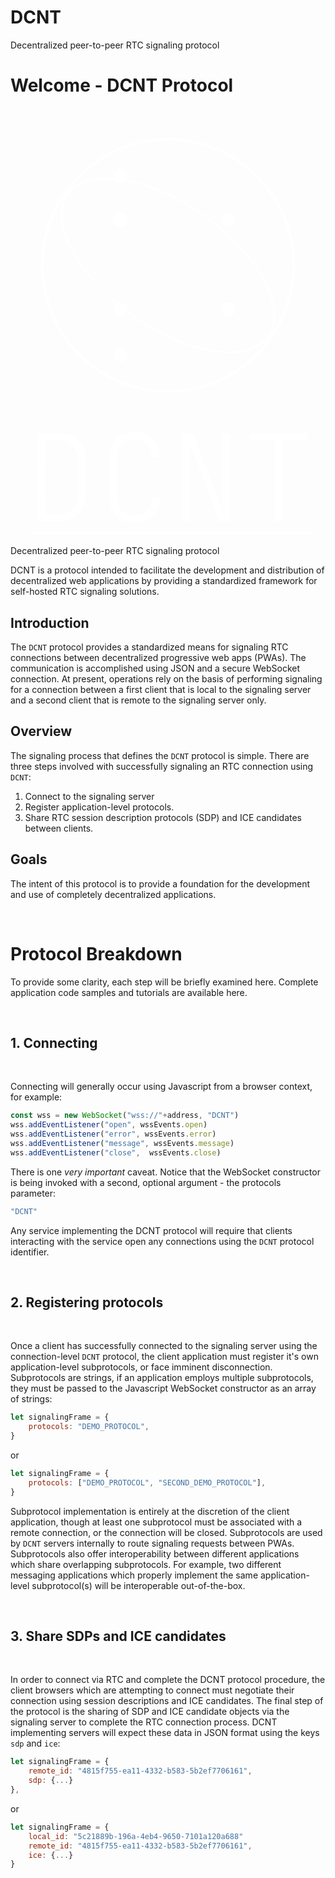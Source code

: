 # DCNT
Decentralized peer-to-peer RTC signaling protocol

# Welcome - DCNT Protocol #


<svg width="100%" height="100%" viewBox="0 0 700 700" version="1.1" xmlns="http://www.w3.org/2000/svg" xmlns:xlink="http://www.w3.org/1999/xlink" xml:space="preserve" xmlns:serif="http://www.serif.com/" style="fill-rule:evenodd;clip-rule:evenodd;stroke-linecap:round;stroke-linejoin:round;stroke-miterlimit:1.5;">
    <style>
        .cnct {
            fill:none;stroke:#fff;stroke-width:.6em;
            animation: 1s connect linear forwards;
        }
        .cnct:nth-of-type(1) {
            stroke-dasharray: 250, 100%;
        }
        .cnct:nth-of-type(2) {
            stroke-dasharray: 150, 100%;
            animation-duration: 1.25s;
        }
        .cnct:nth-of-type(3) {
            stroke-dasharray: 180, 100%;
            animation-duration: 1.5s; 
        }
        .cnct:nth-of-type(4) {
            stroke-dasharray: 230, 100%;
            animation-duration: 1.15s;
        }
        .cnct:nth-of-type(5) {
            stroke-dasharray: 230, 100%;
            animation-duration: .55s;
        }
        .cnct:nth-of-type(6) {
            stroke-dasharray: 230, 100%;
            animation-duration: 1.3s;
        }
        .cnct:nth-of-type(7) {
            stroke-dasharray: 310, 100%;
            animation-duration: .85s;
        }
        .cnct:nth-of-type(8) {
            stroke-dasharray: 310, 100%;
            animation-duration: 1.75s;
        }
        .cnct:nth-of-type(9) {
            stroke-dasharray: 310, 100%;
            animation-duration: .85s;
        }
        .cnct:nth-of-type(10) {
            stroke-dasharray: 310, 100%;
            animation-duration: 1.75s;
        }
        g.data &gt; path {
            animation: 10s transmit 2s linear infinite;
            stroke-dasharray: 100, 100%;
            fill:none;
            stroke:none;
            stroke-width:.75em;
            stroke-dasharray: .2em 20em;
            stroke-opacity: 0;
        }
        g.data &gt; path:nth-of-type(even) {
            animation-direction: reverse;
        }
        g.data &gt; path:nth-of-type(2) {
            animation-delay: 6s;
        }
        g.data &gt; path:nth-of-type(4) {
            animation-delay: 5s;
        }
        g.data &gt; path:nth-of-type(6) {
            animation-delay: 8s;
        }
        g.data &gt; path:nth-of-type(10) {
            animation-delay: 4s;
        }
        circle.ring {
            animation: 4s rotate linear infinite;
            transform-origin: center;
            transform-box: fill-box;
        }
        circle.ring:nth-of-type(1) {
            transform: rotate3d(1, 0, 1, 90deg);
            animation-delay: .75s;
        }
        @keyframes transmit {
            0% {
                stroke-opacity: .5;
                stroke: #fff;
                stroke-dashoffset: 100%;
            }
            99% {
                stroke-opacity: .5
            }
            100% {
                stroke: #fff;
                stroke-dash-offset: 0;
                stroke-opacity: 0;
            }
        }
        @keyframes connect {
            0% {
                stroke-dashoffset: 100%;
            }
            100% {
                stroke-dashoffset: 0%;
            }
        }
        @keyframes rotate {
            0% {
                transform: inherit;
            }
            100% {
                transform: rotate3d(0, 1, 1, 360deg);
            }
        }
    </style>
    <!-- <rect id="Artboard1" x="0" y="0" width="700" height="700" style="fill:none;"/> -->
    <circle class="ring" cx="350" cy="350" r="273.109" style="fill:none;stroke:#fff;stroke-width:6.26px;"/>
    <circle class="ring" cx="350" cy="350" r="280.023" style="fill:none;stroke:#fff;stroke-width:6.26px;"/>
    <g class="network">
        <circle cx="244" cy="151.5" r="15" style="fill:#fff;stroke:#fff;stroke-width:1px;"/>
        <circle cx="244" cy="248.5" r="15" style="fill:#fff;stroke:#fff;stroke-width:1px;"/>
        <circle cx="244" cy="448.01" r="15" style="fill:#fff;stroke:#fff;stroke-width:1px;"/>
        <circle cx="484" cy="448.01" r="15" style="fill:#fff;stroke:#fff;stroke-width:1px;"/>
        <circle cx="484" cy="248.5" r="15" style="fill:#fff;stroke:#fff;stroke-width:1px;"/>
        <circle cx="244" cy="548.5" r="15" style="fill:#fff;stroke:#fff;stroke-width:1px;"/>
        <path class="cnct" d="M244.155,151.702l239.185,95.923"/>
        <path class="cnct" d="M243.613,450.199l0.387,97.628"/>
        <path class="cnct" d="M244,257.652l-0,182.828"/>
        <path class="cnct" d="M483.951,448.966l-239.873,0"/>
        <path class="cnct" d="M244,156.386l-0,84.094"/>
        <path class="cnct" d="M484,257.652l-0,182.828"/>
        <path class="cnct" d="M484.761,249.72l-239.774,199.242"/>
        <path class="cnct" d="M244.987,250.494l239.001,198.468"/>
        <g class="data">
            <path d="M246.593,270.132l215.789,179.191"/>
            <path d="M266.593,250.132l215.789,179.191"/>
            <path d="M482.382,270.132l-215.789,179.191"/>
            <path d="M462.382,250.132l-215.789,179.191"/>
            <path id="bbbp" d="M263.604,556.605l215.592,-88.547"/>
            <path id="bbtp" d="M256.985,527.109l155.333,-63.797"/>
            <path id="tlrp" d="M256,234.159l-0,-66.04"/>
            <path id="tbtp" d="M421.744,236.605l-162.739,-0"/>
            <path id="tttp" d="M263.604,142.966l215.592,88.547"/>
            <path id="ttbp" d="M256.985,172.462l155.333,63.797"/>
            <path d="M231,468.099l-0,62.945"/>
            <path d="M256,465.412l-0,66.041"/>
            <path d="M231,265.786l-0,165.258"/>
            <path d="M256,257.652l-0,182.828"/>
            <path d="M496.46,262.007l0,172.137"/>
            <path d="M471.46,253.296l0,183.62"/>
            <path d="M467.537,263.066l-206.951,-0"/>
            <path d="M421.744,462.966l-162.739,0"/>
            <path d="M466.09,434.218l-204.575,0.194"/>
            <path d="M231,168.099l-0,62.295"/>
        </g>
        <path id="bbp" class="cnct" d="M244.745,548.351l238.943,-98.138"/>
        <path id="tbp" class="cnct" d="M483.951,249.066l-239.873,-0"/>
    </g>
</svg>
<svg width="100%" height="100%" viewBox="0 0 3908 1522" version="1.1" xmlns="http://www.w3.org/2000/svg" xmlns:xlink="http://www.w3.org/1999/xlink" xml:space="preserve" xmlns:serif="http://www.serif.com/" style="fill-rule:evenodd;clip-rule:evenodd;stroke-linecap:round;stroke-linejoin:round;stroke-miterlimit:1.5;"><rect id="Artboard1" x="0" y="0" width="3907.94" height="1521.09" style="fill:none;"/><path d="M245.363,1367.57l3516.44,-0" style="fill:none;stroke:#fff;stroke-width:15.73px;"/><g><path d="M337.177,1223.35l0,-1093.68l256.192,0c69.916,0 130.093,13.733 180.533,41.2c50.439,27.467 89.891,65.671 118.357,114.612c28.466,48.941 42.699,106.872 42.699,173.791l-0,434.477c-0,65.921 -14.233,123.601 -42.699,173.042c-28.466,49.44 -67.918,87.894 -118.357,115.361c-50.44,27.467 -110.617,41.2 -180.533,41.2l-256.192,0Zm98.881,-89.892l157.311,0c73.911,0 132.84,-21.474 176.787,-64.422c43.947,-42.948 65.921,-101.378 65.921,-175.289l-0,-434.477c-0,-72.912 -21.974,-131.092 -65.921,-174.54c-43.947,-43.447 -102.876,-65.171 -176.787,-65.171l-157.311,-0l0,913.899Z" style="fill:#fff;fill-rule:nonzero;"/><path d="M1538.73,1238.33c-62.924,0 -117.609,-12.485 -164.053,-37.455c-46.444,-24.97 -82.4,-60.427 -107.87,-106.372c-25.469,-45.944 -38.204,-99.879 -38.204,-161.805l0,-512.383c0,-62.924 12.735,-117.359 38.204,-163.303c25.47,-45.945 61.426,-81.153 107.87,-105.623c46.444,-24.471 101.129,-36.706 164.053,-36.706c63.923,0 119.106,12.984 165.55,38.953c46.445,25.969 82.401,62.425 107.871,109.368c25.469,46.944 38.204,102.377 38.204,166.3l-98.881,0c-0,-70.914 -18.977,-126.348 -56.932,-166.3c-37.954,-39.951 -89.892,-59.927 -155.812,-59.927c-64.922,-0 -116.36,19.226 -154.314,57.68c-37.955,38.454 -56.932,91.64 -56.932,159.558l0,512.383c0,67.918 18.977,121.104 56.932,159.558c37.954,38.454 89.392,57.681 154.314,57.681c66.919,-0 119.106,-20.226 156.561,-60.677c37.455,-40.452 56.183,-95.635 56.183,-165.551l98.881,-0c-0,63.923 -12.735,119.356 -38.204,166.3c-25.47,46.943 -61.426,83.399 -107.871,109.368c-46.444,25.969 -101.627,38.953 -165.55,38.953Z" style="fill:#fff;fill-rule:nonzero;"/><path d="M2133.51,1223.35l-0,-1093.68l133.339,0l374.549,981.318c-1.997,-21.973 -3.745,-47.442 -5.244,-76.408c-1.498,-28.965 -2.746,-57.43 -3.745,-85.397c-0.999,-27.966 -1.498,-51.438 -1.498,-70.415l-0,-749.098l95.884,0l0,1093.68l-133.339,0l-371.553,-981.318c0.999,14.982 1.998,34.958 2.997,59.928c0.998,24.969 1.997,52.436 2.996,82.4c0.999,29.964 1.498,59.928 1.498,89.892l0,749.098l-95.884,0Z" style="fill:#fff;fill-rule:nonzero;"/><path d="M3281.13,1223.35l-0,-1003.79l-314.621,-0l-0,-89.892l725.127,0l-0,89.892l-311.625,-0l-0,1003.79l-98.881,0Z" style="fill:#fff;fill-rule:nonzero;"/></g></svg>
<span>Decentralized peer-to-peer RTC signaling protocol</span>
</section>

<br>

DCNT is a protocol intended to facilitate the development and distribution of decentralized web applications by providing a standardized framework for self-hosted RTC signaling solutions.

## Introduction ##

The ```DCNT``` protocol provides a standardized means for signaling RTC connections between decentralized progressive web apps (PWAs). The communication is accomplished using JSON and a secure WebSocket connection. At present, operations rely on the basis of performing signaling for a connection between a first client that is local to the signaling server and a second client that is remote to the signaling server only.

## Overview ##
The signaling process that defines the ```DCNT``` protocol is simple. There are three steps involved with successfully signaling an RTC connection using ```DCNT```:

1. Connect to the signaling server 
2. Register application-level protocols.
3. Share RTC session description protocols (SDP) and ICE candidates between clients.

## Goals ##
The intent of this protocol is to provide a foundation for the development and use of completely decentralized applications.

<br>





# Protocol Breakdown #
To provide some clarity, each step will be briefly examined here. Complete application code samples and tutorials are available here.

<br>

## 1. Connecting ##

<br>

Connecting will generally occur using Javascript from a browser context, for example:


```js
const wss = new WebSocket("wss://"+address, "DCNT")
wss.addEventListener("open", wssEvents.open)
wss.addEventListener("error", wssEvents.error)
wss.addEventListener("message", wssEvents.message)
wss.addEventListener("close",  wssEvents.close)
```

There is one *very important* caveat. Notice that the WebSocket constructor is being invoked with a second, optional argument - the protocols parameter:
```js
"DCNT"
```
Any service implementing the DCNT protocol will require that clients interacting with the service open any connections using the ```DCNT``` protocol identifier.

<br>

## 2. Registering protocols ##

<br>

Once a client has successfully connected to the signaling server using the connection-level ```DCNT``` protocol, the client application must register it's own application-level subprotocols, or face imminent disconnection. Subprotocols are strings, if an application employs multiple subprotocols, they must be passed to the Javascript WebSocket constructor as an array of strings:

```js
let signalingFrame = {
    protocols: "DEMO_PROTOCOL",
}
```
or
```js
let signalingFrame = {
    protocols: ["DEMO_PROTOCOL", "SECOND_DEMO_PROTOCOL"],
}
```

Subprotocol implementation is entirely at the discretion of the client application, though at least one subprotocol must be associated with a remote connection, or the connection will be closed. Subprotocols are used by ```DCNT``` servers internally to route signaling requests between PWAs. Subprotocols also offer interoperability between different applications which share overlapping subprotocols. For example, two different messaging applications which properly implement the same application-level subprotocol(s) will be interoperable out-of-the-box. 

<br>

## 3. Share SDPs and ICE candidates ##

<br>

In order to connect via RTC and complete the DCNT protocol procedure, the client browsers which are attempting to connect must negotiate their connection using session descriptions and ICE candidates. The final step of the protocol is the sharing of SDP and ICE candidate objects via the signaling server to complete the RTC connection process. DCNT implementing servers will expect these data in JSON format using the keys ```sdp``` and ```ice```:

```js
let signalingFrame = {
    remote_id: "4815f755-ea11-4332-b583-5b2ef7706161",
    sdp: {...}
},

```
or
```js
let signalingFrame = {
    local_id: "5c21889b-196a-4eb4-9650-7101a120a688"
    remote_id: "4815f755-ea11-4332-b583-5b2ef7706161",
    ice: {...}
}
```

<br>
